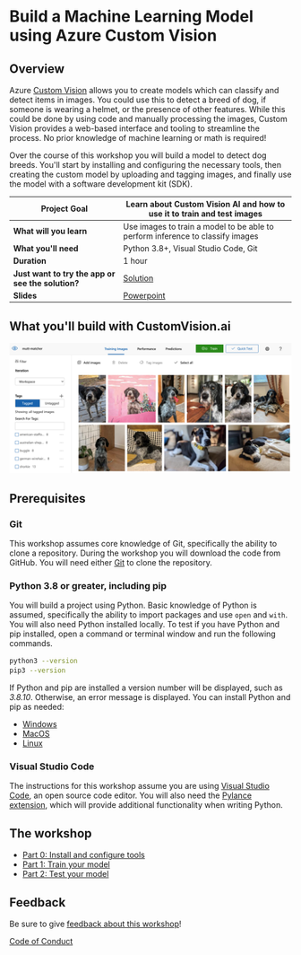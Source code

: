 # Build a Machine Learning Model using Azure Custom Vision

## Overview

Azure [Custom Vision](https://docs.microsoft.com/azure/cognitive-services/custom-vision-service/?WT.mc_id=academic-49102-chrhar) allows you to create models which can classify and detect items in images. You could use this to detect a breed of dog, if someone is wearing a helmet, or the presence of other features. While this could be done by using code and manually processing the images, Custom Vision provides a web-based interface and tooling to streamline the process. No prior knowledge of machine learning or math is required!

Over the course of this workshop you will build a model to detect dog breeds. You'll start by installing and configuring the necessary tools, then creating the custom model by uploading and tagging images, and finally use the model with a software development kit (SDK).

| **Project Goal**              | Learn about Custom Vision AI and how to use it to train and test images                                    |
| ----------------------------- | --------------------------------------------------------------------- |
| **What will you learn**       | Use images to train a model to be able to perform inference to classify images                                        |
| **What you'll need**          | Python 3.8+, Visual Studio Code, Git |
| **Duration**                  | 1 hour                                                                |
| **Just want to try the app or see the solution?** | [Solution](./solution)                         |
| **Slides** | [Powerpoint](slides.pptx)



## What you'll build with CustomVision.ai

![demo image](./images/demo.png)

## Prerequisites

### Git

This workshop assumes core knowledge of Git, specifically the ability to clone a repository. During the workshop you will download the code from GitHub. You will need either [Git](https://git-scm.com/) to clone the repository.

### Python 3.8 or greater, including pip

You will build a project using Python. Basic knowledge of Python is assumed, specifically the ability to import packages and use `open` and `with`. You will also need Python installed locally. To test if you have Python and pip installed, open a command or terminal window and run the following commands.

```bash
python3 --version
pip3 --version
```

If Python and pip are installed a version number will be displayed, such as *3.8.10*. Otherwise, an error message is displayed. You can install Python and pip as needed:

- [Windows](https://docs.microsoft.com/windows/python/beginners?WT.mc_id=academic-49102-chrhar#install-python)
- [MacOS](https://www.python.org/downloads/macos/)
- [Linux](https://packaging.python.org/guides/installing-using-linux-tools/)

### Visual Studio Code

The instructions for this workshop assume you are using [Visual Studio Code](https://code.visualstudio.com?WT.mc_id=academic-49102-chrhar), an open source code editor. You will also need the [Pylance extension](https://marketplace.visualstudio.com/items?itemName=ms-python.vscode-pylance&WT.mc_id=academic-49102-chrhar), which will provide additional functionality when writing Python.

## The workshop

- [Part 0: Install and configure tools](./setup.md)
- [Part 1: Train your model](./train.md)
- [Part 2: Test your model](./predict.md)

## Feedback

Be sure to give [feedback about this workshop](https://forms.office.com/r/MdhJWMZthR)!

[Code of Conduct](../../CODE_OF_CONDUCT.md)
